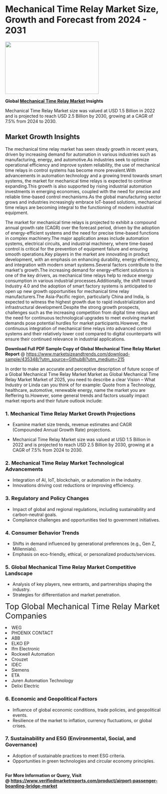 <H1>Mechanical Time Relay Market Size, Growth and Forecast from 2024 - 2031</H1><img class="aligncenter size-medium wp-image-584254" src="https://thirdeyenews.in/wp-content/uploads/2024/09/Global-Market-Research-300x168.jpeg" alt="" width="300" height="168" /><p><strong>Global&nbsp;<a href="https://www.marketsizeandtrends.com/download-sample/435348/?utm_source=Github8j?utm_medium=215">Mechanical Time Relay Market</a> Insights</strong></p><p>Mechanical Time Relay Market size was valued at USD 1.5 Billion in 2022 and is projected to reach USD 2.5 Billion by 2030, growing at a CAGR of 7.5% from 2024 to 2030.</p><p><h2>Market Growth Insights</h2> <p>The mechanical time relay market has seen steady growth in recent years, driven by increasing demand for automation in various industries such as manufacturing, energy, and automotive.As industries seek to optimize operational efficiency and improve system reliability, the use of mechanical time relays in control systems has become more prevalent.With advancements in automation technology and a growing trend towards smart systems, the market for mechanical time relays is expected to continue expanding.This growth is also supported by rising industrial automation investments in emerging economies, coupled with the need for precise and reliable time-based control mechanisms.As the global manufacturing sector grows and industries increasingly embrace IoT-based solutions, mechanical time relays are becoming integral to the functioning of modern industrial equipment.</p> <p>The market for mechanical time relays is projected to exhibit a compound annual growth rate (CAGR) over the forecast period, driven by the adoption of energy-efficient systems and the need for precise time-based functions in complex machinery.The major application areas include automation systems, electrical circuits, and industrial machinery, where time-based control is critical for the prevention of equipment failure and ensuring smooth operations.Key players in the market are innovating in product development, with an emphasis on enhancing durability, energy efficiency, and integration with modern smart systems.Several factors contribute to the market's growth.The increasing demand for energy-efficient solutions is one of the key drivers, as mechanical time relays help to reduce energy consumption in various industrial processes.Additionally, the shift toward Industry 4.0 and the adoption of smart factory systems is anticipated to open up new growth opportunities for mechanical time relay manufacturers.The Asia-Pacific region, particularly China and India, is expected to witness the highest growth due to rapid industrialization and infrastructural development.Despite the strong growth prospects, challenges such as the increasing competition from digital time relays and the need for continuous technological upgrades to meet evolving market demands pose potential hurdles for market participants.However, the continuous integration of mechanical time relays into advanced control systems and their relatively lower cost compared to digital counterparts will ensure their continued relevance in industrial applications.</p> <p><span class=""><strong>Download Full PDF Sample Copy of Global Mechanical Time Relay Market Report</strong> @ <a href="https://www.marketsizeandtrends.com/download-sample/435348/?utm_source=Github8j?utm_medium=215" target="_blank">https://www.marketsizeandtrends.com/download-sample/435348/?utm_source=Github8j?utm_medium=215</a></span></p><p>In order to make an accurate and perceptive description of future scope of a Global&nbsp;Mechanical Time Relay Market Market as Global&nbsp;Mechanical Time Relay Market Market of 2025, you need to describe a clear Vision &ndash; What Industry or Linda can you think of for example: Quote from a Technology, healthcare, automotive, renewable energy, name the market you are Reffering to.However, some general trends and factors usually impact market reports and their future outlook include:</p><h3>1.&nbsp;<strong>Mechanical Time Relay Market Growth Projections</strong></h3><ul><li>Examine market size trends, revenue estimates and CAGR (Compounded Annual Growth Rate) projections.</li><li><p>Mechanical Time Relay Market size was valued at USD 1.5 Billion in 2022 and is projected to reach USD 2.5 Billion by 2030, growing at a CAGR of 7.5% from 2024 to 2030.</p></li></ul><h3>2.&nbsp;<strong>Mechanical Time Relay Market Technological Advancements</strong></h3><ul><li>Integration of AI, IoT, blockchain, or automation in the industry.</li><li>Innovations driving cost reductions or improving efficiency.</li></ul><h3>3.&nbsp;<strong>Regulatory and Policy Changes</strong></h3><ul><li>Impact of global and regional regulations, including sustainability and carbon-neutral goals.</li><li>Compliance challenges and opportunities tied to government initiatives.</li></ul><h3>4.&nbsp;<strong>Consumer Behavior Trends</strong></h3><ul><li>Shifts in demand influenced by generational preferences (e.g., Gen Z, Millennials).</li><li>Emphasis on eco-friendly, ethical, or personalized products/services.</li></ul><h3>5.&nbsp;<strong>Global Mechanical Time Relay Market Competitive Landscape</strong></h3><ul><li>Analysis of key players, new entrants, and partnerships shaping the industry.</li><li>Strategies for differentiation and market penetration.</li></ul><p data-pm-slice="1 1 []"><span style="color: inherit; font-family: inherit; font-size: 25px;">Top Global Mechanical Time Relay Market Companies</span></p><div class="" data-test-id=""><p><li>WEG</li><li> PHOENIX CONTACT</li><li> ABB</li><li> ELKO EP</li><li> Ifm Electronic</li><li> Rockwell Automation</li><li> Crouzet</li><li> IDEC</li><li> Siemens</li><li> ETA</li><li> Juren Automation Technology</li><li> Delixi Electric</li></p></div><h3>6.&nbsp;<strong>Economic and Geopolitical Factors</strong></h3><ul><li>Influence of global economic conditions, trade policies, and geopolitical events.</li><li>Resilience of the market to inflation, currency fluctuations, or global crises.</li></ul><h3>7.&nbsp;<strong>Sustainability and ESG (Environmental, Social, and Governance)</strong></h3><ul><li>Adoption of sustainable practices to meet ESG criteria.</li><li>Opportunities in green technologies and circular economy principles.</li></ul><h2><strong style="font-size: 14px;">For More Information or Query, Visit @&nbsp;</strong><a style="background-color: #ffffff; font-size: 14px;" href="https://www.marketsizeandtrends.com/report/mechanical-time-relay-market/" target="_blank">https://www.verifiedmarketreports.com/product/airport-passenger-boarding-bridge-market</a></h2>